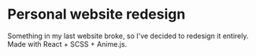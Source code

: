 # Personal website redesign
Something in my last website broke, so I've decided to redesign it entirely. Made with React + SCSS + Anime.js.

